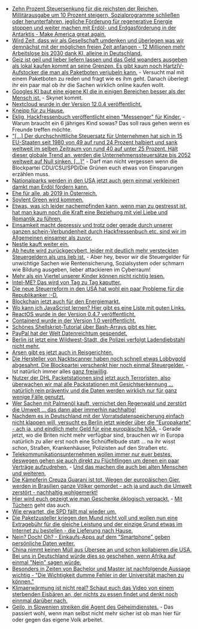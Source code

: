 * [Zehn Prozent Steuersenkung für die reichsten der Reichen, Millitärausgabe um 10 Prozent steigern, Sozialprogramme schließen oder herunterfahren, jegliche Förderung für regenerative Energie stoppen und weiter machen mit Erdöl- und Erdgasförderung in der Antarktis - Make America great again.](https://www.heise.de/tp/features/USA-In-dem-Gesetz-zur-Steuerreform-soll-auch-die-Energiepolitik-umgedreht-werden-3907403.html)
* [Wird Zeit, dass wir als Gesellschaft umdenken und überlegen was wir demnächst mit der möglichen freien Zeit anfangen - 12 Millionen mehr Arbeitslose bis 2030 dank KI, alleine in Deutschland.](https://www.golem.de/news/2030-automatisierung-soll-12-millionen-deutsche-betreffen-1712-131463.html)
* [Geiz ist geil und lieber liefern lassen und das Geld woanders ausgeben als lokal kaufen kommt an seine Grenzen. Es gibt kaum noch HartzIV-Aufstocker die man als Paketboten verjubeln kann.](https://www.heise.de/newsticker/meldung/Paket-Aerger-im-Online-Handel-immer-mehr-Beschwerden-3907453.html) - Versucht mal mit einem Paketboten zu reden und fragt wie es ihm geht. Danach überlegt ihr ein paar mal ob ihr die Sachen wirklich online kaufen wollt.
* [Googles KI baut eine eigene KI die in einigen Bereichen besser als der Mensch ist.](https://www.sciencealert.com/google-s-ai-built-it-s-own-ai-that-outperforms-any-made-by-humans) - Skynet kommt.
* [Nextcloud wurde in der Version 12.0.4 veröffentlicht.](https://nextcloud.com/blog/nextcloud-12.0.4-is-here-time-to-upgrade/)
* [Kneipp für zu Hause.](https://www.smarticular.net/kneipp-anwendungen-anleitung-zuhause-alltag/)
* [Eklig, Hackfressenbuch veröffentlicht einen "Messenger" für Kinder.](https://www.heise.de/newsticker/meldung/Facebook-startet-Messenger-fuer-Kinder-3908151.html) - Warum braucht ein 6 jähriges Kind sowas? Das soll raus gehen wenn es Freunde treffen möchte.
* ["[...] Der durchschnittliche Steuersatz für Unternehmen hat sich in 15 EU-Staaten seit 1980 von 49 auf rund 24 Prozent halbiert und sank weltweit im selben Zeitraum von rund 40 auf unter 25 Prozent. Hält dieser globale Trend an, werden die Unternehmenssteuersätze bis 2052 weltweit auf Null sinken. [...]"](https://netzfrauen.org/2017/12/04/tax-games/) - Darf man nicht vergessen wenn die Blockpartei CDU/CSU/SPD/Die Grünen euch etwas von Einsparungen erzählen muss.
* [Nationalparks werden in den USA jetzt auch gern einmal verkleinert damkt man Erdöl fördern kann.](https://netzfrauen.org/2017/12/05/54015/)
* [Ehe für alle, ab 2019 in Österreich.](https://derstandard.at/2000069288003/Verfassungsgerichtshof-oeffnet-Ehe-fuer-Homosexuelle-ab-2019)
* [Soylent Green wird kommen.](https://www.heise.de/newsticker/meldung/Nutztiere-Gentechnisch-veraenderter-Fisch-waechst-doppelt-so-schnell-3908374.html)
* [Etwas, was ich leider nachempfinden kann, wenn man zu gestresst ist, hat man kaum noch die Kraft eine Beziehung mit viel Liebe und Romantik zu führen.](https://www.heise.de/tp/features/Japanische-Frauen-sind-zu-muede-um-nach-einem-Liebespartner-zu-suchen-3909897.html)
* [Einsamkeit macht depressiv und trotz oder gerade durch unserer ganzen schein-Verbundenheit durch Hackfressenbuch etc. sind wir im Allgemeinen einsamer als zuvor.](https://netzfrauen.org/2017/12/06/einsamkeit/)
* [Nestle kauft weiter ein.](https://netzfrauen.org/2017/12/06/54049/)
* [Ab heute wird zurückgecybert, leider mit deutlich mehr versteckten Steuergeldern als uns lieb ist.](https://www.heise.de/newsticker/meldung/Studie-Cyberoffensive-erhaelt-deutlich-mehr-staatliche-Mittel-als-Schutzmassnahmen-3911337.html) - Aber hey, bevor wir die Steuergelder für unwichtige Sachen wie Rentensicherung, Sozialsystem oder schmarn wie Bildung ausgeben, lieber attackieren im Cyberraum!
* [Mehr als ein Viertel unserer Kinder können nicht richtig lesen.](https://www.heise.de/tp/features/Leseschwaechen-Die-Ungerechtigkeit-in-unserem-Bildungssystem-ist-noch-weiter-angestiegen-3911659.html)
* [Intel-ME? Das wird von Tag zu Tag kaputter.](https://blog.fefe.de/?ts=a4d6f2d4)
* [Die neue Steuerreform in den USA hat wohl ein paar Probleme für die Republikanker :-D.](https://blog.fefe.de/?ts=a4d6e505)
* [Blockchain jetzt auch für den Energiemarkt.](http://www.sonnenseite.com/de/wirtschaft/blockchain-technologie-wird-im-energiemarkt-wichtiger.html)
* [Wo kann ich JavaScript lernen? Hier gibt es eine Liste mit guten Links.](https://opensource.com/article/17/12/learn-javascript)
* [ReactOS wurde in der Version 0.4.7 veröffentlicht.](https://www.pro-linux.de/news/1/25415/reactos-047-freigegeben.html)
* [Containerd wurde in der Version 1.0 veröffentlicht.](https://blog.docker.com/2017/12/cncf-containerd-1-0-ga-announcement/)
* [Schönes Shellskript-Tutorial über Bash-Arrays gibt es hier.](https://www.pro-linux.de/artikel/2/1914/shellskripte-mit-aha-effekt-bash-arrays.html)
* [PayPal hat der Welt Datenreichtum gespendet.](https://blog.fefe.de/?ts=a4d4fffa)
* [Berlin ist jetzt eine Wildwest-Stadt, die Polizei verfolgt Ladendiebstahl nicht mehr.](https://blog.fefe.de/?ts=a4d4fce7)
* [Arsen gibt es jetzt auch in Reisgerichten.](https://www.foodwatch.org/de/informieren/arsen-in-reis/aktuelle-nachrichten/baby-lebensmittel-aus-reis-mit-krebserregendem-arsen-belastet/)
* [Die Hersteller von Nacktscanner haben noch schnell etwas Lobbygold abgesahnt. Die Blockpartei verschenkt hier noch einmal Steuergelder.](https://www.heise.de/newsticker/meldung/Bundesregierung-will-an-allen-Flughaefen-Koerperscanner-installieren-3914242.html) - Ist natürlich immer alles [ganz freiwillig](https://www.heise.de/forum/heise-online/News-Kommentare/Bundesregierung-will-an-allen-Flughaefen-Koerperscanner-installieren/Ich-habe-mal-den-Scanner-verweigert/posting-31498626/show/).
* [Nutzer der DHL Packetstationen sind jetzt auch Terroristen, also überwachen wir mal alle Packstationen mit Gesichtserkennung ... natürlich rein präventiv und die Daten werden wirklich nur für ganz wenige Fälle genutzt.](https://www.heise.de/newsticker/meldung/DHL-Erpressungsversuch-Innenministerium-will-Paketstationen-videoueberwachen-3914742.html)
* [Wer Sachen mit Palmenöl kauft, vernichet den Regenwald und zerstört die Umwelt ... das dann aber immerhin nachhaltig!](https://netzfrauen.org/2017/12/09/kosmetik-palmoel/)
* [Nachdem es in Deutschland mit der Vorratsdatenspeicherung einfach nicht klappen will, versucht es Berlin jetzt wieder über die "Europakarte" - ach ja, und eindlich mehr Geld für eine europäische NSA.](https://www.heise.de/newsticker/meldung/Crypto-Wars-Europol-soll-Europas-Ermittlern-bei-Entschluesselung-helfen-3914261.html) - Gerade jetzt, wo die Briten nicht mehr verfügbar sind, brauchen wir in Europa natürlich zu aller erst noch eine Schnüffelbude statt ... na ihr wisst schon, Straßen, Krankenhäuser, Polizisten auf den Straßen etc.
* [Telekommunikationsunternehmen wollen immer nur euer bestes, deswegen gehen sie auch direkt zu Flüchtlingen um denen ein paar Verträge aufzudrehen.](https://blog.fefe.de/?ts=a4d41753) - [Und das machen die auch bei alten Menschen und weiteren.](https://blog.fefe.de/?ts=a4d5d3a5)
* [Die Kämpferin Creuza Guarani ist tot. Wegen der europäischen Gier, werden in Brasilien ganze Völker gemordet - ach ja und auch die Umwelt zerstört - nachhaltig wohlgemerkt!](https://netzfrauen.org/2017/12/09/creuza-guarani/)
* [Hier wird euch gezeigt wie man Geschenke öklogisch verpackt.](https://www.smarticular.net/geschenke-verpacken-altpapier-box-tuete-anhaenger-schleife/) - [Mit Tüchern](https://www.smarticular.net/furoshiki-geschenkverpackung-zero-waste-alternative-ohne-plastikmuell/) geht das auch.
* [Wie erwartet, die SPD fällt mal wieder um.](https://www.heise.de/tp/features/An-der-SPD-wird-die-GroKo-nicht-scheitern-3914945.html)
* [Die Paketzusteller kriegen den Mund nicht voll und wollen nun eine Extragebühr für die gleiche Leistung und der einzige Grund etwas im Internet zu bestellen - die Lieferung nach Hause.](https://www.heise.de/tp/features/Paketzustellung-kuenftig-nicht-mehr-bis-zur-Haustuer-3911114.html)
* [Nein? Doch! Oh? - Einkaufs-Apps auf dem "Smartphone" geben persönliche Daten weiter.](https://www.heise.de/newsticker/meldung/NDR-Einkaufs-Apps-geben-persoenliche-Daten-der-Kunden-preis-3914861.html)
* [China nimmt keinen Müll aus Übersee an und schon kollabieren die USA. Bei uns in Deutschland würde dies so geschehen, wenn Afrika auf einmal "Nein" sagen würde.](https://blog.fefe.de/?ts=a4d23b05)
* [Besonders in Zeiten von Bachelor und Master ist nachfolgende Aussage wichtig - "Die Wichtigkeit dumme Fehler in der Universität machen zu können."](https://blog.fefe.de/?ts=a4d23ba9)
* [Klimaerwärmung ist nicht real? Schaut euch das Video von einem sterbenden Eisbären an, der nichts zu essen findet und denkt noch einnmal darüber nach.](https://netzfrauen.org/2017/12/10/polar-bear/)
* [Geilo, in Slowenien streiken die Agent des Geheimdienstes.](https://blog.fefe.de/?ts=a4d23ab1) - Das passiert wohl, wenn man selbst nicht mehr sicher ist ob man hier für oder gegen das eigene Volk arbeitet.
